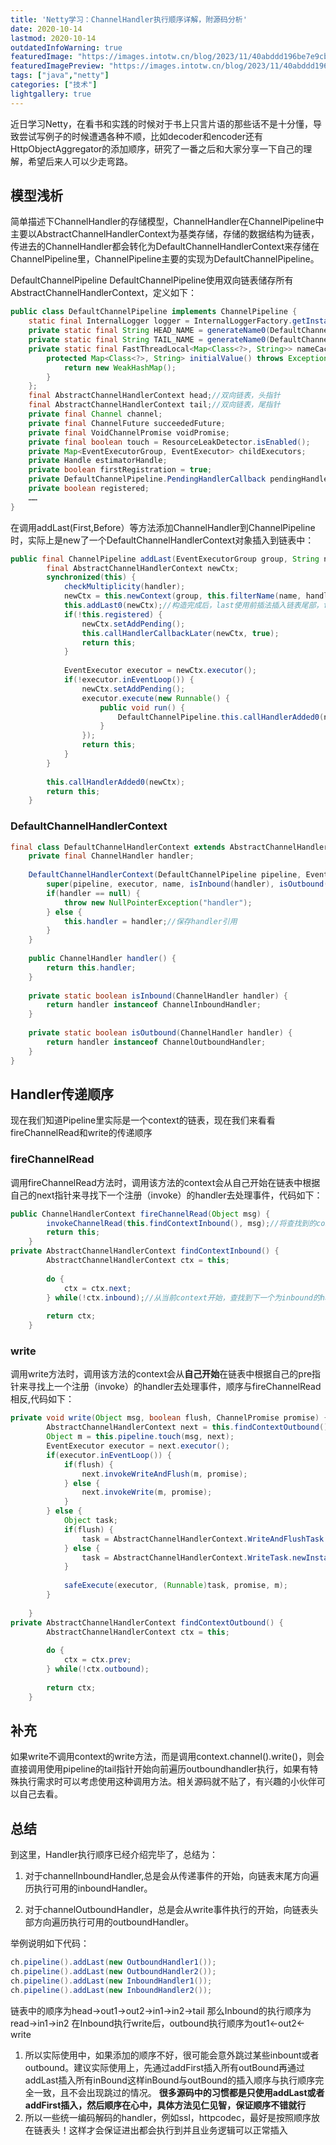 ```yaml
---
title: 'Netty学习：ChannelHandler执行顺序详解，附源码分析'
date: 2020-10-14
lastmod: 2020-10-14
outdatedInfoWarning: true
featuredImage: "https://images.intotw.cn/blog/2023/11/40abddd196be7e9cb79b83534d4983a4.webp"
featuredImagePreview: "https://images.intotw.cn/blog/2023/11/40abddd196be7e9cb79b83534d4983a4.webp"
tags: ["java","netty"]
categories: ["技术"]
lightgallery: true
---
```


近日学习Netty，在看书和实践的时候对于书上只言片语的那些话不是十分懂，导致尝试写例子的时候遭遇各种不顺，比如decoder和encoder还有HttpObjectAggregator的添加顺序，研究了一番之后和大家分享一下自己的理解，希望后来人可以少走弯路。

## 模型浅析
简单描述下ChannelHandler的存储模型，ChannelHandler在ChannelPipeline中主要以AbstractChannelHandlerContext为基类存储，存储的数据结构为链表，传进去的ChannelHandler都会转化为DefaultChannelHandlerContext来存储在ChannelPipeline里，ChannelPipeline主要的实现为DefaultChannelPipeline。

DefaultChannelPipeline
DefaultChannelPipeline使用双向链表储存所有AbstractChannelHandlerContext，定义如下：
```java
public class DefaultChannelPipeline implements ChannelPipeline {
    static final InternalLogger logger = InternalLoggerFactory.getInstance(DefaultChannelPipeline.class);
    private static final String HEAD_NAME = generateName0(DefaultChannelPipeline.HeadContext.class);
    private static final String TAIL_NAME = generateName0(DefaultChannelPipeline.TailContext.class);
    private static final FastThreadLocal<Map<Class<?>, String>> nameCaches = new FastThreadLocal<Map<Class<?>, String>>() {
        protected Map<Class<?>, String> initialValue() throws Exception {
            return new WeakHashMap();
        }
    };
    final AbstractChannelHandlerContext head;//双向链表，头指针
    final AbstractChannelHandlerContext tail;//双向链表，尾指针
    private final Channel channel;
    private final ChannelFuture succeededFuture;
    private final VoidChannelPromise voidPromise;
    private final boolean touch = ResourceLeakDetector.isEnabled();
    private Map<EventExecutorGroup, EventExecutor> childExecutors;
    private Handle estimatorHandle;
    private boolean firstRegistration = true;
    private DefaultChannelPipeline.PendingHandlerCallback pendingHandlerCallbackHead;
    private boolean registered;
    ……
}
```
在调用addLast(First,Before）等方法添加ChannelHandler到ChannelPipeline时，实际上是new了一个DefaultChannelHandlerContext对象插入到链表中：
```java
public final ChannelPipeline addLast(EventExecutorGroup group, String name, ChannelHandler handler) {
        final AbstractChannelHandlerContext newCtx;
        synchronized(this) {
            checkMultiplicity(handler);
            newCtx = this.newContext(group, this.filterName(name, handler), handler);//第一个参数为eventgroup，第二个参数为通过方法获取的channelhandler名称，第三个为channelhandler
            this.addLast0(newCtx);//构造完成后，last使用前插法插入链表尾部，first使用后插法插入链表头部
            if(!this.registered) {
                newCtx.setAddPending();
                this.callHandlerCallbackLater(newCtx, true);
                return this;
            }
 
            EventExecutor executor = newCtx.executor();
            if(!executor.inEventLoop()) {
                newCtx.setAddPending();
                executor.execute(new Runnable() {
                    public void run() {
                        DefaultChannelPipeline.this.callHandlerAdded0(newCtx);
                    }
                });
                return this;
            }
        }
 
        this.callHandlerAdded0(newCtx);
        return this;
    }
```

### DefaultChannelHandlerContext
```java
final class DefaultChannelHandlerContext extends AbstractChannelHandlerContext {
    private final ChannelHandler handler;
 
    DefaultChannelHandlerContext(DefaultChannelPipeline pipeline, EventExecutor executor, String name, ChannelHandler handler) {
        super(pipeline, executor, name, isInbound(handler), isOutbound(handler));//调用父类构造方法创建context
        if(handler == null) {
            throw new NullPointerException("handler");
        } else {
            this.handler = handler;//保存handler引用
        }
    }
 
    public ChannelHandler handler() {
        return this.handler;
    }
 
    private static boolean isInbound(ChannelHandler handler) {
        return handler instanceof ChannelInboundHandler;
    }
 
    private static boolean isOutbound(ChannelHandler handler) {
        return handler instanceof ChannelOutboundHandler;
    }
}
```
## Handler传递顺序
现在我们知道Pipeline里实际是一个context的链表，现在我们来看看fireChannelRead和write的传递顺序

### fireChannelRead
调用fireChannelRead方法时，调用该方法的context会从自己开始在链表中根据自己的next指针来寻找下一个注册（invoke）的handler去处理事件，代码如下：
```java
public ChannelHandlerContext fireChannelRead(Object msg) {
        invokeChannelRead(this.findContextInbound(), msg);//将查找到的context传递进入执行channelRead方法，里面还有一些eventLoop的判断
        return this;
    }
private AbstractChannelHandlerContext findContextInbound() {
        AbstractChannelHandlerContext ctx = this;
 
        do {
            ctx = ctx.next;
        } while(!ctx.inbound);//从当前context开始，查找到下一个为inbound的handler，所以说outbound和inbound的插入顺序与执行顺序或执行成功与否没有任何关系，只与最后链表的结果有关，并且当handler过多时会影响遍历速度
 
        return ctx;
    }
```
### write
调用write方法时，调用该方法的context会从**自己开始**在链表中根据自己的pre指针来寻找上一个注册（invoke）的handler去处理事件，顺序与fireChannelRead相反,代码如下：
```java
private void write(Object msg, boolean flush, ChannelPromise promise) {
        AbstractChannelHandlerContext next = this.findContextOutbound();//查找到上一个outBoundContext
        Object m = this.pipeline.touch(msg, next);
        EventExecutor executor = next.executor();
        if(executor.inEventLoop()) {
            if(flush) {
                next.invokeWriteAndFlush(m, promise);
            } else {
                next.invokeWrite(m, promise);
            }
        } else {
            Object task;
            if(flush) {
                task = AbstractChannelHandlerContext.WriteAndFlushTask.newInstance(next, m, promise);
            } else {
                task = AbstractChannelHandlerContext.WriteTask.newInstance(next, m, promise);
            }
 
            safeExecute(executor, (Runnable)task, promise, m);
        }
 
    }
private AbstractChannelHandlerContext findContextOutbound() {
        AbstractChannelHandlerContext ctx = this;
 
        do {
            ctx = ctx.prev;
        } while(!ctx.outbound);
 
        return ctx;
    }
```
## 补充
如果write不调用context的write方法，而是调用context.channel().write()，则会直接调用使用pipeline的tail指针开始向前遍历outboundhandler执行，如果有特殊执行需求时可以考虑使用这种调用方法。相关源码就不贴了，有兴趣的小伙伴可以自己去看。
## 总结
到这里，Handler执行顺序已经介绍完毕了，总结为：

1. 对于channelInboundHandler,总是会从传递事件的开始，向链表末尾方向遍历执行可用的inboundHandler。

2. 对于channelOutboundHandler，总是会从write事件执行的开始，向链表头部方向遍历执行可用的outboundHandler。

举例说明如下代码：
```java
ch.pipeline().addLast(new OutboundHandler1());  
ch.pipeline().addLast(new OutboundHandler2());  
ch.pipeline().addLast(new InboundHandler1());  
ch.pipeline().addLast(new InboundHandler2());  
```
链表中的顺序为head->out1->out2->in1->in2->tail
那么Inbound的执行顺序为read->in1->in2
在Inbound执行write后，outbound执行顺序为out1<-out2<-write
1. 所以实际使用中，如果添加的顺序不好，很可能会意外跳过某些inbount或者outbound。建议实际使用上，先通过addFirst插入所有outBound再通过addLast插入所有inBound这样inBound与outBound的插入顺序与执行顺序完全一致，且不会出现跳过的情况。
**很多源码中的习惯都是只使用addLast或者addFirst插入，然后顺序在心中，具体方法见仁见智，保证顺序不错就行**
2. 所以一些统一编码解码的handler，例如ssl，httpcodec，最好是按照顺序放在链表头！这样才会保证进出都会执行到并且业务逻辑可以正常插入
